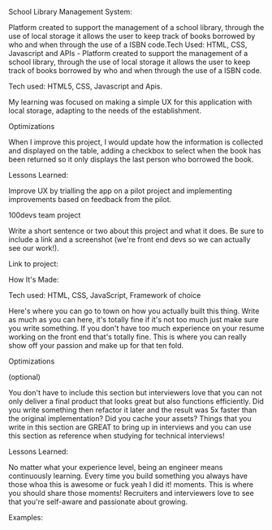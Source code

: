 School Library Management System:



Platform created to support the management of a school library, through the use of local storage it allows the user to keep track of books borrowed by who and when through the use of a ISBN code.Tech Used: HTML, CSS, Javascript and APIs - Platform created to support the management of a school library, through the use of local storage it allows the user to keep track of books borrowed by who and when through the use of a ISBN code.


Tech used: HTML5, CSS, Javascript and Apis.

My learning was focused on making a simple UX for this application with local storage, adapting to the needs of the establishment. 


Optimizations

When I improve this project, I would update how the information is collected and displayed on the table, adding a checkbox to select when the book has been returned so it only displays the last person who borrowed the book. 


Lessons Learned:

Improve UX by trialling the app on a pilot project and implementing improvements based on feedback from the pilot. 


100devs team project

Write a short sentence or two about this project and what it does. Be sure to include a link and a screenshot (we're front end devs so we can actually see our work!).

Link to project:

How It's Made:

Tech used: HTML, CSS, JavaScript, Framework of choice

Here's where you can go to town on how you actually built this thing. Write as much as you can here, it's totally fine if it's not too much just make sure you write something. If you don't have too much experience on your resume working on the front end that's totally fine. This is where you can really show off your passion and make up for that ten fold.

Optimizations

(optional)

You don't have to include this section but interviewers love that you can not only deliver a final product that looks great but also functions efficiently. Did you write something then refactor it later and the result was 5x faster than the original implementation? Did you cache your assets? Things that you write in this section are GREAT to bring up in interviews and you can use this section as reference when studying for technical interviews!

Lessons Learned:

No matter what your experience level, being an engineer means continuously learning. Every time you build something you always have those whoa this is awesome or fuck yeah I did it! moments. This is where you should share those moments! Recruiters and interviewers love to see that you're self-aware and passionate about growing.

Examples:

